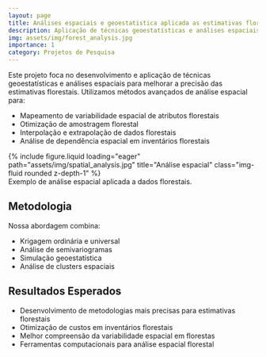 ```yaml
---
layout: page
title: Análises espaciais e geoestatistica aplicada as estimativas florestais
description: Aplicação de técnicas geoestatísticas e análises espaciais para melhorar a precisão das estimativas florestais
img: assets/img/forest_analysis.jpg
importance: 1
category: Projetos de Pesquisa
---
```


Este projeto foca no desenvolvimento e aplicação de técnicas geoestatísticas e análises espaciais para melhorar a precisão das estimativas florestais. Utilizamos métodos avançados de análise espacial para:

- Mapeamento de variabilidade espacial de atributos florestais
- Otimização de amostragem florestal
- Interpolação e extrapolação de dados florestais
- Análise de dependência espacial em inventários florestais

<div class="row">
    <div class="col-sm mt-3 mt-md-0">
        {% include figure.liquid loading="eager" path="assets/img/spatial_analysis.jpg" title="Análise espacial" class="img-fluid rounded z-depth-1" %}
    </div>
</div>
<div class="caption">
    Exemplo de análise espacial aplicada a dados florestais.
</div>

## Metodologia

Nossa abordagem combina:
- Krigagem ordinária e universal
- Análise de semivariogramas
- Simulação geoestatística
- Análise de clusters espaciais

## Resultados Esperados

- Desenvolvimento de metodologias mais precisas para estimativas florestais
- Otimização de custos em inventários florestais
- Melhor compreensão da variabilidade espacial em florestas
- Ferramentas computacionais para análise espacial florestal 